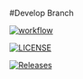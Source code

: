 #Develop Branch

[![workflow](https://img.shields.io/github/workflow/status/maricix-18/sem/A%20workflow%20for%20my%20Hello%20World%20App)](https://github.com/maricix-18/sem/actions/workflows/main.yml/badge.svg)

[![LICENSE](https://img.shields.io/github/license/maricix-18/sem.svg?style=flat-square)](https://github.com/maricix-18/sem/blob/master/LICENSE)

[![Releases](https://img.shields.io/github/release/maricix-18/sem/all.svg?style=flat-square)](https://github.com/maricix-18/sem/releases)